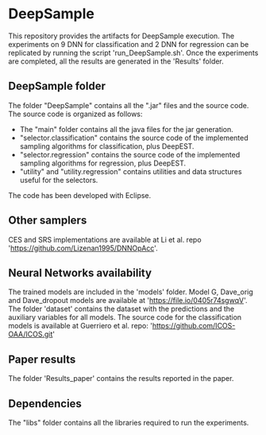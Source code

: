 # DeepSample

This repository provides the artifacts for DeepSample execution. 
The experiments on 9 DNN for classification and 2 DNN for regression can be replicated by running the script 'run_DeepSample.sh'.
Once the experiments are completed, all the results are generated in the 'Results' folder.

## DeepSample folder
The folder "DeepSample" contains all the ".jar" files and the source code.
The source code is organized as follows:
- The "main" folder contains all the java files for the jar generation.
- "selector.classification" contains the source code of the implemented sampling algorithms for classification, plus DeepEST.
- "selector.regression" contains the source code of the implemented sampling algorithms for regression, plus DeepEST.
- "utility" and "utility.regression" contains utilities and data structures useful for the selectors.

The code has been developed with Eclipse.

## Other samplers
CES and SRS implementations are available at Li et al. repo 'https://github.com/Lizenan1995/DNNOpAcc'.

## Neural Networks availability
The trained models are included in the 'models' folder. Model G, Dave_orig and Dave_dropout models are available at 'https://file.io/0405r74sgwqV'.
The folder 'dataset' contains the dataset with the predictions and the auxiliary variables for all models.
The source code for the classification models is available at Guerriero et al. repo: 'https://github.com/ICOS-OAA/ICOS.git'

## Paper results
The folder 'Results_paper' contains the results reported in the paper.

## Dependencies
The "libs" folder contains all the libraries required to run the experiments.